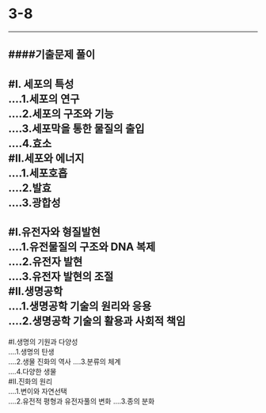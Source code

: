 # 3-8

---
####기출문제 풀이
---
#Ⅰ. 세포의 특성  
....1.세포의 연구     
....2.세포의 구조와 기능     
....3.세포막을 통한 물질의 출입     
....4.효소     
#Ⅱ.세포와 에너지  
....1.세포호흡  
....2.발효  
....3.광합성  
---
#Ⅰ.유전자와 형질발현  
....1.유전물질의 구조와 DNA 복제  
....2.유전자 발현  
....3.유전자 발현의 조절  
#Ⅱ.생명공학  
....1.생명공학 기술의 원리와 응용  
....2.생명공학 기술의 활용과 사회적 책임 
---
#Ⅰ.생명의 기원과 다양성  
....1.생명의 탄생  
....2.생물 진화의 역사
....3.분류의 체계  
....4.다양한 생물  
#Ⅱ.진화의 원리  
....1.변이와 자연선택  
....2.유전적 평형과 유전자풀의 변화
....3.종의 분화  
